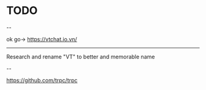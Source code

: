 # TODO

--

ok go-> https://vtchat.io.vn/

---

Research and rename "VT" to better and memorable name

--

https://github.com/trpc/trpc
